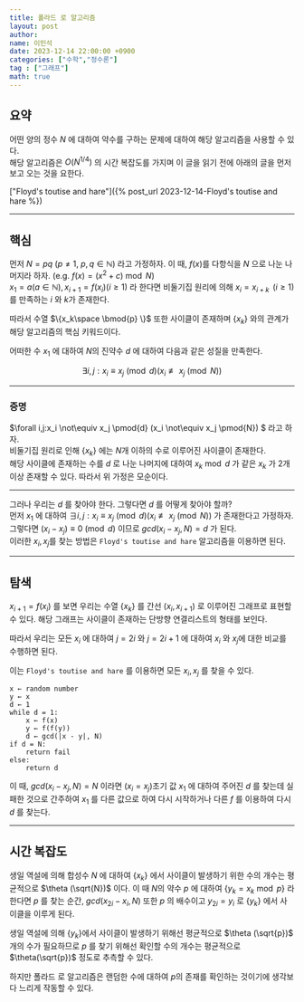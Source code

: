 ```yaml
---
title: 폴라드 로 알고리즘
layout: post
author:
name: 이민석
date: 2023-12-14 22:00:00 +0900
categories: ["수학","정수론"]
tag : ["그래프"]
math: true
---
```


## 요약
어떤 양의 정수 $N$ 에 대하여 약수를 구하는 문제에 대하여 해당 알고리즘을 사용할 수 있다.\
해당 알고리즘은 $O(N^{1/4})$ 의 시간 복잡도를 가지며 이 글을 읽기 전에 아래의 글을 먼저 보고 오는 것을 요한다.

["Floyd's toutise and hare"]({% post_url 2023-12-14-Floyd's toutise and hare %})

---
## 핵심
먼저 $N=pq\ (p \ne 1,\  p,q \in \mathbb{N})$ 라고 가정하자. 이 때, $f(x)$를 다항식을 $N$ 으로 나눈 나머지라 하자. (e.g. $f(x)=(x^2 + c) \bmod{N}$)\
$x_1=a (a\in \mathbb{N}) , x_{i+1}=f(x_i) (i \ge 1)$ 라 한다면 비둘기집 원리에 의해
$x_i=x_{i+k}\,\ (i\ge 1)$ 를 만족하는 $i$ 와 $k$가 존재한다.

따라서 수열 $\{x_k\space \bmod{p} \}$ 또한 사이클이 존재하며  $\{x_k\}$ 와의 관계가 해당 알고리즘의 핵심 키워드이다. 

어떠한 수 $x_1$ 에 대하여 $N$의 진약수 $d$ 에 대하여 다음과 같은 성질을 만족한다.

$$
\exists i,j:x_i \equiv x_j \pmod{d} (x_i \not\equiv x_j \pmod{N}) 
$$

---
### 증명
$\forall i,j:x_i \not\equiv x_j \pmod{d} (x_i \not\equiv x_j \pmod{N}) $ 라고 하자.\
비둘기집 원리로 인해 $\{x_k\}$ 에는 $N$개 이하의 수로 이루어진 사이클이 존재한다. \
해당 사이클에 존재하는 수를 $d$ 로 나눈 나머지에 대하여 $x_k \bmod d$ 가 같은 $x_k$ 가 2개 이상 존재할 수 있다. 따라서 위 가정은 모순이다. 

---

그러나 우리는 $d$ 를 찾아야 한다. 그렇다면 $d$ 를 어떻게 찾아야 할까?\
먼저 $x_1$ 에 대하여 $\exists i,j:x_i \equiv x_j \pmod{d} (x_i \not\equiv x_j \pmod{N})$ 가 존재한다고 가정하자. 그렇다면 $(x_i - x_j) \equiv 0 \pmod{d}$ 이므로 $gcd(x_i - x_j, N) = d$ 가 된다.\
이러한 $x_i, x_j$를 찾는 방법은 `Floyd's toutise and hare` 알고리즘을 이용하면 된다. 

---

## 탐색
$x_{i+1}=f(x_i)$ 를 보면 우리는 수열 $\{x_k\}$ 를 간선 $(x_i,x_{i+1})$ 로 이루어진 그래프로 표현할 수 있다. 해당 그래프는 사이클이 존재하는 단방향 연결리스트의 형태를 보인다.

따라서 우리는 모든 $x_i$ 에 대하여 $j=2i$ 와 $j=2i+1$ 에 대하여 $x_i$ 와 $x_j$에 대한 비교를 수행하면 된다.

이는  `Floyd's toutise and hare` 를 이용하면 모든 $x_i, x_j$ 를 찾을 수 있다.

```
x ← random number
y ← x
d ← 1
while d = 1:
    x ← f(x)
    y ← f(f(y))
    d ← gcd(|x - y|, N) 
if d = N:
    return fail
else:
    return d
```
이 때, $gcd(x_i - x_j, N) = N$ 이라면 $(x_i = x_j)$초기 값 $x_1$ 에 대하여 주어진 $d$ 를 찾는데 실패한 것으로 간주하여 $x_1$ 를 다른 값으로 하여 다시 시작하거나 다른 $f$ 를 이용하여 다시 $d$ 를 찾는다. 

---

## 시간 복잡도
생일 역설에 의해 합성수 $N$ 에 대하여 $\{x_k\}$ 에서 사이클이 발생하기 위한 수의 개수는 평균적으로 $\theta (\sqrt{N})$ 이다. 이 때 $N$의 약수 $p$ 에 대하여 $\{y_k = x_k \bmod p\}$ 라 한다면 $p$ 를 찾는 순간, $gcd(x_{2i}-x_{i} , N)$ 또한 $p$ 의 배수이고 $y_{2i}=y_{i}$ 로 $\{y_k\}$ 에서 사이클을 이루게 된다.

생일 역설에 의해  $\{y_k\}$에서 사이클이 발생하기 위해선 평균적으로  $\theta (\sqrt{p})$ 개의 수가 필요하므로 $p$ 를 찾기 위해선 확인할 수의 개수는 평균적으로 $\theta(\sqrt{p})$ 정도로 추측할 수 있다.

하지만 폴라드 로 알고리즘은 랜덤한 수에 대하여 $p$의 존재를 확인하는 것이기에 생각보다 느리게 작동할 수 있다. 


